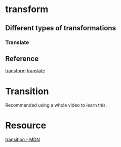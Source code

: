# transform

## Different types of transformations
### Translate
## Reference
[transform](https://developer.mozilla.org/en-US/docs/Web/CSS/transform)
[translate](https://developer.mozilla.org/en-US/docs/Web/CSS/transform-function/translate)

# Transition
Recommended using a whole video to learn this.
# Resource
[transition - MDN](https://developer.mozilla.org/en-US/docs/Web/CSS/transition)